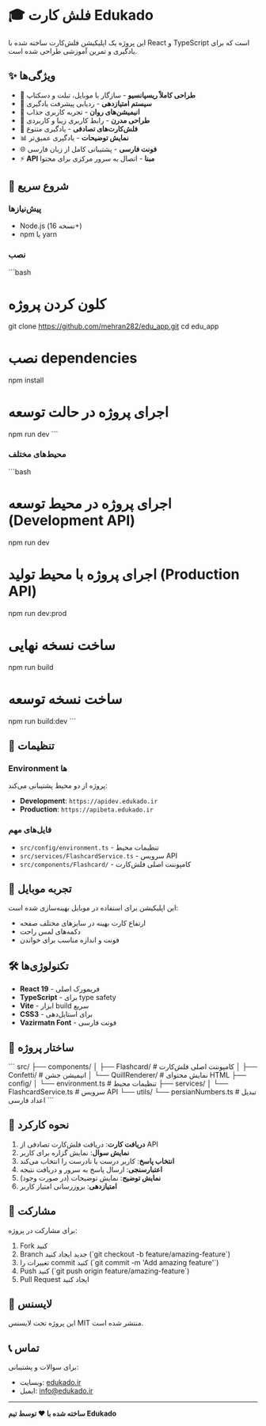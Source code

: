 # 🎓 فلش کارت Edukado

این پروژه یک اپلیکیشن فلش‌کارت ساخته شده با React و TypeScript است که برای یادگیری و تمرین آموزشی طراحی شده است.

## ✨ ویژگی‌ها

- 📱 **طراحی کاملاً ریسپانسیو** - سازگار با موبایل، تبلت و دسکتاپ
- 🎯 **سیستم امتیازدهی** - ردیابی پیشرفت یادگیری
- 🔄 **انیمیشن‌های روان** - تجربه کاربری جذاب
- 🎨 **طراحی مدرن** - رابط کاربری زیبا و کاربردی
- 🔀 **فلش‌کارت‌های تصادفی** - یادگیری متنوع
- 📊 **نمایش توضیحات** - یادگیری عمیق‌تر
- 🌐 **فونت فارسی** - پشتیبانی کامل از زبان فارسی
- ⚡ **API مبنا** - اتصال به سرور مرکزی برای محتوا

## 🚀 شروع سریع

### پیش‌نیازها
- Node.js (نسخه 16+)
- npm یا yarn

### نصب

\`\`\`bash
# کلون کردن پروژه
git clone https://github.com/mehran282/edu_app.git
cd edu_app

# نصب dependencies
npm install

# اجرای پروژه در حالت توسعه
npm run dev
\`\`\`

### محیط‌های مختلف

\`\`\`bash
# اجرای پروژه در محیط توسعه (Development API)
npm run dev

# اجرای پروژه با محیط تولید (Production API)
npm run dev:prod

# ساخت نسخه نهایی
npm run build

# ساخت نسخه توسعه
npm run build:dev
\`\`\`

## 🔧 تنظیمات

### Environment ها
پروژه از دو محیط پشتیبانی می‌کند:

- **Development**: `https://apidev.edukado.ir`
- **Production**: `https://apibeta.edukado.ir`

### فایل‌های مهم
- `src/config/environment.ts` - تنظیمات محیط
- `src/services/FlashcardService.ts` - سرویس API
- `src/components/Flashcard/` - کامپوننت اصلی فلش‌کارت

## 📱 تجربه موبایل

این اپلیکیشن برای استفاده در موبایل بهینه‌سازی شده است:
- ارتفاع کارت بهینه در سایزهای مختلف صفحه
- دکمه‌های لمس راحت
- فونت و اندازه مناسب برای خواندن

## 🛠️ تکنولوژی‌ها

- **React 19** - فریمورک اصلی
- **TypeScript** - برای type safety
- **Vite** - ابزار build سریع
- **CSS3** - برای استایل‌دهی
- **Vazirmatn Font** - فونت فارسی

## 📁 ساختار پروژه

\`\`\`
src/
├── components/
│   ├── Flashcard/         # کامپوننت اصلی فلش‌کارت
│   ├── Confetti/          # انیمیشن جشن
│   └── QuillRenderer/     # نمایش محتوای HTML
├── config/
│   └── environment.ts     # تنظیمات محیط
├── services/
│   └── FlashcardService.ts # سرویس API
└── utils/
    └── persianNumbers.ts   # تبدیل اعداد فارسی
\`\`\`

## 🔄 نحوه کارکرد

1. **دریافت کارت**: دریافت فلش‌کارت تصادفی از API
2. **نمایش سوال**: نمایش گزاره برای کاربر
3. **انتخاب پاسخ**: کاربر درست یا نادرست را انتخاب می‌کند
4. **اعتبارسنجی**: ارسال پاسخ به سرور و دریافت نتیجه
5. **نمایش توضیح**: نمایش توضیحات (در صورت وجود)
6. **امتیازدهی**: بروزرسانی امتیاز کاربر

## 🤝 مشارکت

برای مشارکت در پروژه:

1. Fork کنید
2. Branch جدید ایجاد کنید (\`git checkout -b feature/amazing-feature\`)
3. تغییرات را commit کنید (\`git commit -m 'Add amazing feature'\`)
4. Push کنید (\`git push origin feature/amazing-feature\`)
5. Pull Request ایجاد کنید

## 📄 لایسنس

این پروژه تحت لایسنس MIT منتشر شده است.

## 📞 تماس

برای سوالات و پشتیبانی:
- وبسایت: [edukado.ir](https://edukado.ir)
- ایمیل: info@edukado.ir

---

**ساخته شده با ❤️ توسط تیم Edukado**
